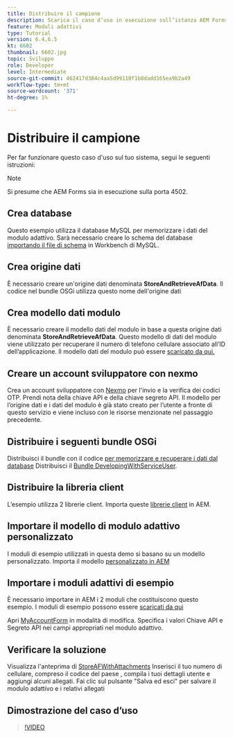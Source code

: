 ```yaml
---
title: Distribuire il campione
description: Scarica il caso d’uso in esecuzione sull’istanza AEM Forms locale
feature: Moduli adattivi
type: Tutorial
version: 6.4,6.5
kt: 6602
thumbnail: 6602.jpg
topic: Sviluppo
role: Developer
level: Intermediate
source-git-commit: 462417d384c4aa5d99110f1b8dadd165ea9b2a49
workflow-type: tm+mt
source-wordcount: '371'
ht-degree: 1%

---
```




# Distribuire il campione

Per far funzionare questo caso d&#39;uso sul tuo sistema, segui le seguenti istruzioni:

>[!NOTE]
>Si presume che AEM Forms sia in esecuzione sulla porta 4502.


## Crea database

Questo esempio utilizza il database MySQL per memorizzare i dati del modulo adattivo. Sarà necessario creare lo schema del database [importando il file di schema](assets/data-base-schema.sql) in Workbench di MySQL.

## Crea origine dati

È necessario creare un&#39;origine dati denominata **StoreAndRetrieveAfData**. Il codice nel bundle OSGi utilizza questo nome dell&#39;origine dati

## Crea modello dati modulo

È necessario creare il modello dati del modulo in base a questa origine dati denominata **StoreAndRetrieveAfData**. Questo modello di dati del modulo viene utilizzato per recuperare il numero di telefono cellulare associato all’ID dell’applicazione. Il modello dati del modulo può essere [scaricato da qui.](assets/2-Factor-Authentication-DataSource-and-FDM.zip)

## Creare un account sviluppatore con nexmo

Crea un account sviluppatore con [Nexmo](https://dashboard.nexmo.com/) per l&#39;invio e la verifica dei codici OTP. Prendi nota della chiave API e della chiave segreto API. Il modello per l’origine dati e i dati del modulo è già stato creato per l’utente a fronte di questo servizio e viene incluso con le risorse menzionate nel passaggio precedente.

## Distribuire i seguenti bundle OSGi

Distribuisci il bundle con il codice [per memorizzare e recuperare i dati dal database](assets/FetchPartiallyCompletedForm.PartiallyCompletedForm.core-1.0-SNAPSHOT.jar)
Distribuisci il [Bundle DevelopingWithServiceUser](https://experienceleague.adobe.com/docs/experience-manager-learn/forms/assets/common-osgi-bundles/DevelopingWithServiceUser.jar).

## Distribuire la libreria client

L’esempio utilizza 2 librerie client. Importa queste [librerie client](assets/client-libraries.zip) in AEM.

## Importare il modello di modulo adattivo personalizzato

I moduli di esempio utilizzati in questa demo si basano su un modello personalizzato. Importa il modello [personalizzato in AEM](assets/custom-template-with-page-component.zip)

## Importare i moduli adattivi di esempio

È necessario importare in AEM i 2 moduli che costituiscono questo esempio. I moduli di esempio possono essere [scaricati da qui](assets/sample-forms.zip)

Apri [MyAccountForm](http://localhost:4502/editor.html/content/forms/af/myaccountform.html) in modalità di modifica. Specifica i valori Chiave API e Segreto API nei campi appropriati nel modulo adattivo.

## Verificare la soluzione

Visualizza l&#39;anteprima di [StoreAFWithAttachments](http://localhost:4502/content/dam/formsanddocuments/storeafwithattachments/jcr:content?wcmmode=disabled)
Inserisci il tuo numero di cellulare, compreso il codice del paese , compila i tuoi dettagli utente e aggiungi alcuni allegati. Fai clic sul pulsante &quot;Salva ed esci&quot; per salvare il modulo adattivo e i relativi allegati


## Dimostrazione del caso d’uso

>[!VIDEO](https://video.tv.adobe.com/v/327122?quality=9&learn=on)
